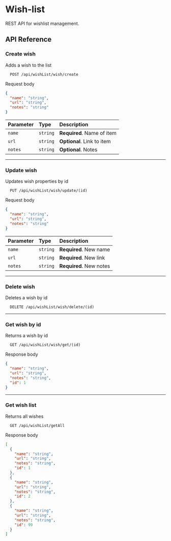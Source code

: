 # Wish-list

REST API for wishlist management.

## API Reference

### Create wish
Adds a wish to the list

```
  POST /api/wishList/wish/create
```

Request body

```json
{
  "name": "string",
  "url": "string",
  "notes": "string"
}
```

| Parameter  | Type       | Description                |
|:-----------|:-----------|:---------------------------|
| `name`     | `string`   | **Required**. Name of item |
| `url`      | `string`   | **Optional**. Link to item |
| `notes`    | `string`   | **Optional**. Notes        |

---

### Update wish
Updates wish properties by id

```
  PUT /api/wishList/wish/update/(id)
```

Request body

```json
{
  "name": "string",
  "url": "string",
  "notes": "string"
}
```

| Parameter  | Type       | Description             |
|:-----------|:-----------|:------------------------|
| `name`     | `string`   | **Required**. New name  |
| `url`      | `string`   | **Required**. New link  |
| `notes`    | `string`   | **Required**. New notes |

---

### Delete wish
Deletes a wish by id

```
  DELETE /api/wishList/wish/delete/(id)
```

---

### Get wish by id
Returns a wish by id

```
  GET /api/wishList/wish/get/(id)
```

Response body

```json
{
  "name": "string",
  "url": "string",
  "notes": "string",
  "id": 1
}
```

---

### Get wish list
Returns all wishes

```
  GET /api/wishList/getAll
```

Response body

```json
[
  {
    "name": "string",
    "url": "string",
    "notes": "string",
    "id": 1
  },
  {
    "name": "string",
    "url": "string",
    "notes": "string",
    "id": 2
  },
  {
    "name": "string",
    "url": "string",
    "notes": "string",
    "id": 99
  }
]
```
